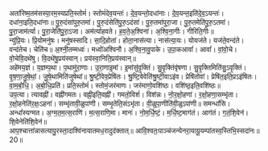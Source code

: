 

  
अता॑रिष्म॒तम॑सस्पा॒रम॒स्यप्रति॒स्तोमं॑। स्तोमं॑देव॒यन्तः॑। दे॒व॒यन्तो॒दधा॑नाः। दे॒व॒यन्त॒इति॑दे॒व॒ऽयन्तः॑। दधा॑ना॒इति॒दधा॑नाः॥ पु॒रु॒दंसा॑पुरु॒तमा॑। पु॒रु॒दंसेति॑पु॒रु॒ऽदंसा॑। पु॒रु॒तमा॑पुरा॒जा। पु॒रु॒तमेति॑पु॒रु॒ऽतमा॑। पु॒रा॒जाम॑र्त्या। पु॒रा॒जेति॑पु॒रा॒ऽजा। अम॑र्त्याहवते। ह॒व॒ते॒अ॒श्विना॑। अ॒श्वि॒ना॒गीः। गीरिति॒गीः॥  
न्यु॑प्रि॒यः। प्रि॒योमनु॑षः। मनु॑षस्सादि। सा॒दि॒होता॑। होता॒नास॑त्या। नास॑त्या॒यः। योयज॑ते। यज॑ते॒वन्द॑ते। वन्द॑तेच। चेति॑च॥ अ॒श्नी॒तम्मध्वः॑। मध्वो॑अश्विनौ। अ॒श्वि॒ना॒वु॒पाके। उ॒पा॒कआवां॑। आवां॑। वां॒वो॒चे। वो॒चेवि॒दथे॑षु। वि॒दथे॑षु॒प्रय॑स्वान्। प्रय॑स्वा॒निति॒प्रय॑स्वान्॥  
अहे॑मय॒ज्ञं। य॒ज्ञम्प॒था। प॒थामु॑रा॒णाः। उ॒रा॒णाइ॒मां। इ॒मांसु॑वृ॒क्तिं। सु॒वृ॒क्तिंवृ॑षणा। सु॒वृ॒क्तिमिति॑सु॒ऽवृ॒क्तिं। वृ॒ष॒णा॒जु॒षे॒थां॒। जु॒षे॒थामिति॑जुषेथां॥ श्रु॒ष्टी॒वेव॒प्रेषि॑तः। श्रु॒ष्टि॒वेवेति॑श्रु॒ष्टी॒वाऽइ॑व। प्रेषि॑तोवां। प्रेषि॑त॒इति॒प्रऽइ॑षितः। वा॒म॒बो॒धि॒। अ॒बो॒धि॒प्रति॑। प्रति॒स्तोमं॑। स्तोमं॒जर॑माणः। जर॑माणो॒वशि॑ष्ठः। वशि॑ष्ठ॒इति॒वशि॑ष्ठः॥  
उप॒त्या। त्यावह्नी॑। वह्नी॑गमतः। वह्नी॒इति॒वह्नी॑। गमतो॒विशं॑। विश॑न्नः। नो॒र॒क्षो॒हणा॑। र॒क्षो॒हणा॒सम्भृ॑ता। र॒क्षो॒हनेति॑र॒क्षः॒ऽहना॑। सम्भृ॑तावी॒ळुपा॑णी। सम्भृ॒तेति॒संऽभृ॑ता। वी॒ळुपा॒णीति॑वी॒ळुऽपा॑णी॥ समन्धां॑सि। अन्धां॑स्यग्मत। अ॒ग्म॒त॒म॒त्स॒राणि॑। म॒त्स॒राणि॒मा। मानः॑। नो॒म॒र्धि॒ष्टं॒। म॒र्धि॒ष्ट॒माग॑तं। आग॑तं। ग॒तं॒शि॒वेन॑। शि॒वेनेति॑शि॒वेन॑॥  
आप॒श्चात्ता॑न्नासत्यापु॒रस्ता॒दाश्वि॑नायातमध॒रादुद॑क्तात्॥ आवि॒श्वतः॒पाञ्च॑जन्येनरा॒यायू॒यम्पा॑तस्व॒स्तिभि॒स्सदा॑नः॥ 20॥  
